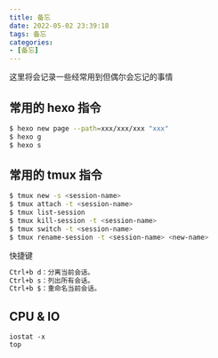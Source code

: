 ```yaml
---
title: 备忘
date: 2022-05-02 23:39:18
tags: 备忘
categories: 
- [备忘]
---
```


这里将会记录一些经常用到但偶尔会忘记的事情
<!--more-->

## 常用的 hexo 指令

```bash
$ hexo new page --path=xxx/xxx/xxx "xxx"
$ hexo g
$ hexo s
```

## 常用的 tmux 指令

```bash
$ tmux new -s <session-name>
$ tmux attach -t <session-name>
$ tmux list-session
$ tmux kill-session -t <session-name>
$ tmux switch -t <session-name>
$ tmux rename-session -t <session-name> <new-name>
```

快捷键

```bash
Ctrl+b d：分离当前会话。
Ctrl+b s：列出所有会话。
Ctrl+b $：重命名当前会话。
```

## CPU & IO

```
iostat -x
top
```

